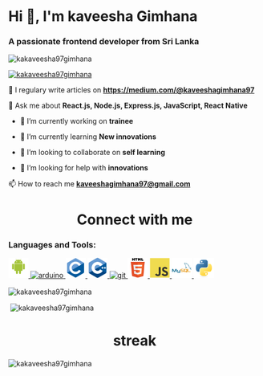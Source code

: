 <h1 align=>Hi 👋, I'm kaveesha Gimhana</h1>
<h3 align=>A passionate frontend developer from Sri Lanka</h3>

<p align="left"> <img src="https://komarev.com/ghpvc/?username=kakaveesha97gimhana&label=Profile%20views&color=0e75b6&style=flat" alt="kakaveesha97gimhana" /> </p>

<p align="left"> <a href="https://github.com/ryo-ma/github-profile-trophy"><img src="https://github-profile-trophy.vercel.app/?username=kakaveesha97gimhana" alt="kakaveesha97gimhana" /></a> </p>

📝 I regulary write articles on **https://medium.com/@kaveeshagimhana97**

💬 Ask me about **React.js, Node.js, Express.js, JavaScript, React Native**

- 🔭 I’m currently working on **trainee**

- 🌱 I’m currently learning **New innovations**

- 👯 I’m looking to collaborate on **self learning**

- 🤝 I’m looking for help with **innovations**

📫 How to reach me **kaveeshagimhana97@gmail.com**

<h1 align="center">Connect with me</h1>
<p align="center">
</p>

<h3 align="left">Languages and Tools:</h3>
<p align="left"> <a href="https://developer.android.com" target="_blank" rel="noreferrer"> <img src="https://raw.githubusercontent.com/devicons/devicon/master/icons/android/android-original-wordmark.svg" alt="android" width="40" height="40"/> </a> <a href="https://www.arduino.cc/" target="_blank" rel="noreferrer"> <img src="https://cdn.worldvectorlogo.com/logos/arduino-1.svg" alt="arduino" width="40" height="40"/> </a> <a href="https://www.cprogramming.com/" target="_blank" rel="noreferrer"> <img src="https://raw.githubusercontent.com/devicons/devicon/master/icons/c/c-original.svg" alt="c" width="40" height="40"/> </a> <a href="https://www.w3schools.com/cpp/" target="_blank" rel="noreferrer"> <img src="https://raw.githubusercontent.com/devicons/devicon/master/icons/cplusplus/cplusplus-original.svg" alt="cplusplus" width="40" height="40"/> </a> <a href="https://git-scm.com/" target="_blank" rel="noreferrer"> <img src="https://www.vectorlogo.zone/logos/git-scm/git-scm-icon.svg" alt="git" width="40" height="40"/> </a> <a href="https://www.w3.org/html/" target="_blank" rel="noreferrer"> <img src="https://raw.githubusercontent.com/devicons/devicon/master/icons/html5/html5-original-wordmark.svg" alt="html5" width="40" height="40"/> </a> <a href="https://developer.mozilla.org/en-US/docs/Web/JavaScript" target="_blank" rel="noreferrer"> <img src="https://raw.githubusercontent.com/devicons/devicon/master/icons/javascript/javascript-original.svg" alt="javascript" width="40" height="40"/> </a> <a href="https://www.mysql.com/" target="_blank" rel="noreferrer"> <img src="https://raw.githubusercontent.com/devicons/devicon/master/icons/mysql/mysql-original-wordmark.svg" alt="mysql" width="40" height="40"/> </a> <a href="https://www.python.org" target="_blank" rel="noreferrer"> <img src="https://raw.githubusercontent.com/devicons/devicon/master/icons/python/python-original.svg" alt="python" width="40" height="40"/> </a> </p>

<p><img align="center" src="https://github-readme-stats.vercel.app/api/top-langs?username=kakaveesha97gimhana&show_icons=true&locale=en&layout=compact" alt="kakaveesha97gimhana" /></p>

<p>&nbsp;<img align="center" src="https://github-readme-stats.vercel.app/api?username=kakaveesha97gimhana&show_icons=true&locale=en" alt="kakaveesha97gimhana" /></p>

<h1 align="center">streak</h1>
<p align="center">
<p><img align="center" src="https://github-readme-streak-stats.herokuapp.com/?user=kakaveesha97gimhana&" alt="kakaveesha97gimhana" /></p>
